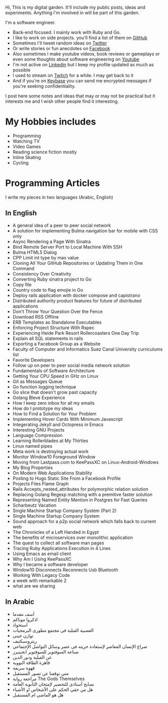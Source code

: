 Hi, This is my digital garden. It'll include my public posts, ideas and experiments. Anything I'm involved in will be part of this garden.

I'm a software engineer.

* Back-end focused. I mainly work with Ruby and Go.
* I like to work on side projects. you'll find a list of them on [GitHub](https://www.github.com/emad-elsaid)
* Sometimes I'll tweet random ideas on [Twitter](https://www.twitter.com/emad__elsaid)
* Or write stories or fun anecdotes on [Facebook](https://www.facebook.com/emad.elsaid.hamed)
* Also sometimes I make youtube videos, book reviews or gameplays or even some thoughts about software engineering on [Youtube](http://youtube.com/EmadElsaid)
* I'm not active on [Linkedin](https://www.linkedin.com/in/emadelsaid) but I keep my profile updated as much as possible
* I used to stream on [Twitch](https://www.twitch.tv/internalerr) for a while. I may get back to it
* And if you're on [Keybase](https://keybase.io/emadelsaid) you can send me encrypted messages if you're seeking confidentiality.

I post here some notes and ideas that may or may not be practical but it interests me and I wish other people find it interesting.

# My Hobbies includes

* Programming
* Watching TV
* Video Games
* Reading science fiction mostly
* Inline Skating
* Cycling

# Programming Articles

I write my pieces in two languages (Arabic, English)

## In English

- A general idea of a peer to peer social network
- A solution for implementing Bulma navigation bar for mobile with CSS only
- Async Rendering a Page With Sinatra
- Bind Remote Server Port to Local Machine With SSH
- Bulma HTML5 Dialog
- CPP Limit int type by max value
- Cloning All Your GitHub Repositories or Updating Them in One Command
- Consistency Over Creativity
- Converting Ruby sinatra project to Go
- Copy file
- Country code to flag emojie in Go
- Deploy rails application with docker compose and capistrano
- Distributed authority product features for future of distributed applications
- Don't Throw Your Question Over the Fence
- Download RSS Offline
- ERB Templates as Standalone Executables
- Enforcing Project Structure With Rspec
- Experiencing Heide Park Resort Rollercoasters One Day Trip
- Explain all SQL statements in rails
- Exporting a Facebook Group as a Website
- Faculty of Computer and Informatics Suez Canal University curriculums list
- Favorite Developers
- Follow up on peer to peer social media network solution
- Fundamentals of Software Architecture
- Getting Your CPU Speed in GHz on Linux
- Git as Messages Queue
- Go function logging technique
- Go slice that doesn't grow past capacity
- Golang Bleve Experience
- How I keep zero inbox for all my emails
- How do I prototype my ideas
- How to Find a Solution for Your Problem
- Implementing Hover Cards With Minimum Javascript
- Integerating Jekyll and Octopress in Emacs
- Interesting GNU Projects
- Language Compression
- Learning Rollerblades at My Thirties
- Linux named pipes
- Meta work is destroying actual work
- Monitor Window10 Foreground Window
- Moving from Lastpass.com to KeePassXC on Linux-Android-Windows
- My Blog Properties
- On Modern Web Applications Stability
- Posting to Hugo Static Site From a Facebook Profile
- Projects Files Flame Graph
- Rails Accepts_nested_attributes for polymorphic relation solution
- Replacing Golang Regexp matching with a premitive faster solution
- Representing Named Entity Mention in Postgres for Fast Queries
- Scharbeutz Vacation
- Single Machine Startup Company System (Part 2)
- Single Machine Startup Company System
- Sound approach for a p2p social network which falls back to current web
- The Chronicles of a Left Handed in Egypt
- The benefits of microservices over monolithic application
- The quest to collect all software man pages
- Tracing Ruby Applications Execution in 4 Lines
- Using Emacs as email client
- Why Am I Using KeePassXC
- Why I became a software developer
- Window10 Disconnects Reconnects Usb Bluetooth
- Working With Legacy Code
- a week with remarkable 2
- what are we sharing

## In Arabic

- أسف مقدما
- اذكروا موتاكم
- استحواذ
- العصبية القبلية فى مجتمع مطورى البرمجيات
- توازن جيني
- ريتروسبكتيف
- صراع الإنسان المعاصر لإستعادة حريته فى عصر وسائل التواصل الإجتماعي
- صناعة السوفتوير للسوفتوير انجينيرز
- عن القبلية ودور الدين
- قاهرة الطاقة النووية
- قهوة سريعة
- متي توقفنا عن تصور المستقبل
- مراجعة رواية The Gods Themselves
- نصايح أستاذي للتحضير لإمتحان الثانوية العامة
- هل من حقي الحكم على الأشخاص او الأشياء
- هل هو الماضي ام المستقبل